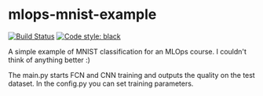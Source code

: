 # mlops-mnist-example

[![Build Status](https://github.com/Timmy-Max/mlops-mnist-example/actions/workflows/test.yml/badge.svg?branch=main)](https://github.com/Timmy-Max/mlops-mnist-example/actions/workflows/test.yml)
[![Code style: black](https://img.shields.io/badge/code%20style-black-000000.svg)](https://github.com/psf/black)

A simple example of MNIST classification for an MLOps course. I couldn't think of anything better :)

The main.py starts FCN and CNN training and outputs the quality on the test dataset. In the config.py you can set training parameters.
